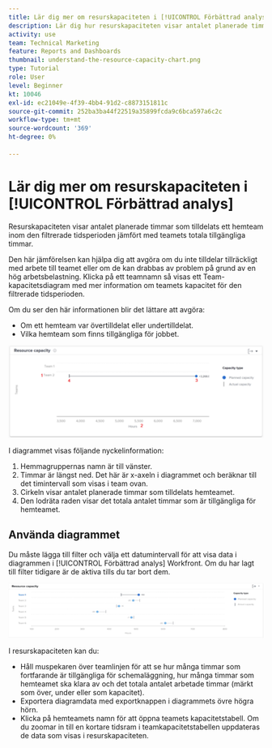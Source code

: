 ```yaml
---
title: Lär dig mer om resurskapaciteten i [!UICONTROL Förbättrad analys]
description: Lär dig hur resurskapaciteten visar antalet planerade timmar som tilldelats ett hemteam inom den filtrerade tidsperioden jämfört med teamets totala tillgängliga timmar.
activity: use
team: Technical Marketing
feature: Reports and Dashboards
thumbnail: understand-the-resource-capacity-chart.png
type: Tutorial
role: User
level: Beginner
kt: 10046
exl-id: ec21049e-4f39-4bb4-91d2-c8873151811c
source-git-commit: 252ba3ba44f22519a35899fcda9c6bca597a6c2c
workflow-type: tm+mt
source-wordcount: '369'
ht-degree: 0%

---
```


# Lär dig mer om resurskapaciteten i [!UICONTROL Förbättrad analys]

Resurskapaciteten visar antalet planerade timmar som tilldelats ett hemteam inom den filtrerade tidsperioden jämfört med teamets totala tillgängliga timmar.

Den här jämförelsen kan hjälpa dig att avgöra om du inte tilldelar tillräckligt med arbete till teamet eller om de kan drabbas av problem på grund av en hög arbetsbelastning. Klicka på ett teamnamn så visas ett Team-kapacitetsdiagram med mer information om teamets kapacitet för den filtrerade tidsperioden.

Om du ser den här informationen blir det lättare att avgöra:

* Om ett hemteam var övertilldelat eller undertilldelat.
* Vilka hemteam som finns tillgängliga för jobbet.

![En bild som visar en resurskapacitet med siffror i områden som beskrivs i punkterna nedan](assets/section-3-2.png)

I diagrammet visas följande nyckelinformation:

1. Hemmagruppernas namn är till vänster.
1. Timmar är längst ned. Det här är x-axeln i diagrammet och beräknar till det timintervall som visas i team ovan.
1. Cirkeln visar antalet planerade timmar som tilldelats hemteamet.
1. Den lodräta raden visar det totala antalet timmar som är tillgängliga för hemteamet.

## Använda diagrammet

Du måste lägga till filter och välja ett datumintervall för att visa data i diagrammen i [!UICONTROL Förbättrad analys] Workfront. Om du har lagt till filter tidigare är de aktiva tills du tar bort dem.

![En bild som visar ett diagram över resurskapacitet](assets/section-3-3.png)

I resurskapaciteten kan du:

* Håll muspekaren över teamlinjen för att se hur många timmar som fortfarande är tillgängliga för schemaläggning, hur många timmar som hemteamet ska klara av och det totala antalet arbetade timmar (märkt som över, under eller som kapacitet).
* Exportera diagramdata med exportknappen i diagrammets övre högra hörn.
* Klicka på hemteamets namn för att öppna teamets kapacitetstabell. Om du zoomar in till en kortare tidsram i teamkapacitetstabellen uppdateras de data som visas i resurskapaciteten.
